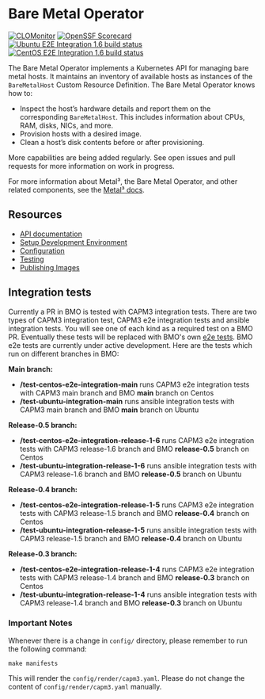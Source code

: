 # Bare Metal Operator

[![CLOMonitor](https://img.shields.io/endpoint?url=https://clomonitor.io/api/projects/cncf/metal3-io/badge)](https://clomonitor.io/projects/cncf/metal3-io)
[![OpenSSF Scorecard](https://api.securityscorecards.dev/projects/github.com/metal3-io/baremetal-operator/badge)](https://securityscorecards.dev/viewer/?uri=github.com/metal3-io/baremetal-operator)
[![Ubuntu E2E Integration 1.6 build status](https://jenkins.nordix.org/buildStatus/icon?job=metal3_daily_release-1-6_e2e_integration_test_ubuntu&subject=Ubuntu%20e2e%20integration%201.6)](https://jenkins.nordix.org/view/Metal3%20Periodic/job/metal3_daily_release-1-6_integration_test_ubuntu/)
[![CentOS E2E Integration 1.6 build status](https://jenkins.nordix.org/buildStatus/icon?job=metal3_daily_release-1-6_e2e_integration_test_centos&subject=Centos%20e2e%20integration%201.6)](https://jenkins.nordix.org/view/Metal3%20Periodic/job/metal3_daily_release-1-6_integration_test_centos/)

The Bare Metal Operator implements a Kubernetes API for managing bare metal
hosts. It maintains an inventory of available hosts as instances of the
`BareMetalHost` Custom Resource Definition. The Bare Metal Operator knows how
to:

* Inspect the host’s hardware details and report them on the corresponding
  `BareMetalHost`. This includes information about CPUs, RAM, disks, NICs, and
  more.
* Provision hosts with a desired image.
* Clean a host’s disk contents before or after provisioning.

More capabilities are being added regularly. See open issues and pull requests
for more information on work in progress.

For more information about Metal³, the Bare Metal Operator, and other related
components, see the [Metal³ docs](https://github.com/metal3-io/metal3-docs).

## Resources

* [API documentation](docs/api.md)
* [Setup Development Environment](docs/dev-setup.md)
* [Configuration](docs/configuration.md)
* [Testing](docs/testing.md)
* [Publishing Images](docs/publishing-images.md)

## Integration tests

Currently a PR in BMO is tested with CAPM3 integration tests. There are two
types of CAPM3 integration test, CAPM3 e2e integration tests and ansible
integration tests. You will see one of each kind as a required test on a BMO PR.
Eventually these tests will be replaced with BMO's own
[e2e tests](test/e2e/README.md). BMO e2e tests are currently under active
development. Here are the tests which run on different branches in BMO:

**Main branch:**

* **/test-centos-e2e-integration-main** runs CAPM3 e2e integration tests with
  CAPM3 main branch and BMO **main** branch on Centos
* **/test-ubuntu-integration-main** runs ansible integration tests with CAPM3
  main branch and BMO **main** branch on Ubuntu

**Release-0.5 branch:**

* **/test-centos-e2e-integration-release-1-6** runs CAPM3 e2e integration tests
  with CAPM3 release-1.6 branch and BMO **release-0.5** branch on Centos
* **/test-ubuntu-integration-release-1-6** runs ansible integration tests with
  CAPM3 release-1.6 branch and BMO **release-0.5** branch on Ubuntu

**Release-0.4 branch:**

* **/test-centos-e2e-integration-release-1-5** runs CAPM3 e2e integration tests
  with CAPM3 release-1.5 branch and BMO **release-0.4** branch on Centos
* **/test-ubuntu-integration-release-1-5** runs ansible integration tests with
  CAPM3 release-1.5 branch and BMO **release-0.4** branch on Ubuntu

**Release-0.3 branch:**

* **/test-centos-e2e-integration-release-1-4** runs CAPM3 e2e integration tests
  with CAPM3 release-1.4 branch and BMO **release-0.3** branch on Centos
* **/test-ubuntu-integration-release-1-4** runs ansible integration tests with
  CAPM3 release-1.4 branch and BMO **release-0.3** branch on Ubuntu

### Important Notes

Whenever there is a change in `config/` directory, please remember to run the
following command:

`make manifests`

This will render the `config/render/capm3.yaml`. Please do not change the
content of `config/render/capm3.yaml` manually.
